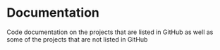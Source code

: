 # Documentation
Code documentation on the projects that are listed in GitHub as well as some of the projects that are not listed in GitHub
